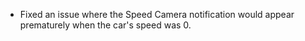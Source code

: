 - Fixed an issue where the Speed Camera notification would appear prematurely when the car's speed was 0.